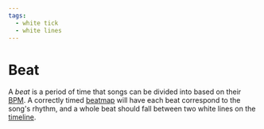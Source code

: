 ```yaml
---
tags:
  - white tick
  - white lines
---
```


# Beat

A *beat* is a period of time that songs can be divided into based on their [BPM](/wiki/Beatmapping/Beats_per_minute). A correctly timed [beatmap](/wiki/Beatmaps) will have each beat correspond to the song's rhythm, and a whole beat should fall between two white lines on the [timeline](/wiki/Beatmap_Editor/Timelines).

<!-- This is a stub -->
<!-- TODO: Insert images and links -->